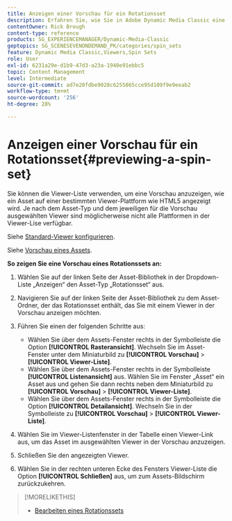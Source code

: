 ```yaml
---
title: Anzeigen einer Vorschau für ein Rotationsset
description: Erfahren Sie, wie Sie in Adobe Dynamic Media Classic eine Vorschau eines Rotationssets anzeigen.
contentOwner: Rick Brough
content-type: reference
products: SG_EXPERIENCEMANAGER/Dynamic-Media-Classic
geptopics: SG_SCENESEVENONDEMAND_PK/categories/spin_sets
feature: Dynamic Media Classic,Viewers,Spin Sets
role: User
exl-id: 6231a29e-d1b9-47d3-a23a-1940e91ebbc5
topic: Content Management
level: Intermediate
source-git-commit: ad7e20fdbe9028c6255865cce95d109f9e9eeab2
workflow-type: tm+mt
source-wordcount: '256'
ht-degree: 28%

---
```


# Anzeigen einer Vorschau für ein Rotationsset{#previewing-a-spin-set}

Sie können die Viewer-Liste verwenden, um eine Vorschau anzuzeigen, wie ein Asset auf einer bestimmten Viewer-Plattform wie HTML5 angezeigt wird. Je nach dem Asset-Typ und dem jeweiligen für die Vorschau ausgewählten Viewer sind möglicherweise nicht alle Plattformen in der Viewer-Lise verfügbar. 

Siehe [Standard-Viewer konfigurieren](application-setup.md#configuring_default_viewers).

Siehe [Vorschau eines Assets](previewing-asset.md#previewing_an_asset).

**So zeigen Sie eine Vorschau eines Rotationssets an:**

1. Wählen Sie auf der linken Seite der Asset-Bibliothek in der Dropdown-Liste „Anzeigen“ den Asset-Typ „Rotationsset“ aus.
1. Navigieren Sie auf der linken Seite der Asset-Bibliothek zu dem Asset-Ordner, der das Rotationsset enthält, das Sie mit einem Viewer in der Vorschau anzeigen möchten.
1. Führen Sie einen der folgenden Schritte aus:

   * Wählen Sie über dem Assets-Fenster rechts in der Symbolleiste die Option **[!UICONTROL Rasteransicht]**. Wechseln Sie im Asset-Fenster unter dem Miniaturbild zu **[!UICONTROL Vorschau]** > **[!UICONTROL Viewer-Liste]**.
   * Wählen Sie über dem Assets-Fenster rechts in der Symbolleiste **[!UICONTROL Listenansicht]** aus. Wählen Sie im Fenster „Asset“ ein Asset aus und gehen Sie dann rechts neben dem Miniaturbild zu **[!UICONTROL Vorschau]** > **[!UICONTROL Viewer-Liste]**.
   * Wählen Sie über dem Assets-Fenster rechts in der Symbolleiste die Option **[!UICONTROL Detailansicht]**. Wechseln Sie in der Symbolleiste zu **[!UICONTROL Vorschau]** > **[!UICONTROL Viewer-Liste]**.

1. Wählen Sie im Viewer-Listenfenster in der Tabelle einen Viewer-Link aus, um das Asset im ausgewählten Viewer in der Vorschau anzuzeigen.
1. Schließen Sie den angezeigten Viewer.
1. Wählen Sie in der rechten unteren Ecke des Fensters Viewer-Liste die Option **[!UICONTROL Schließen]** aus, um zum Assets-Bildschirm zurückzukehren.

>[!MORELIKETHIS]
>
>* [Bearbeiten eines Rotationssets](creating-spin-set.md#editing-a-spin-set)
